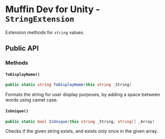 # Muffin Dev for Unity - `StringExtension`

Extension methods for `string` values.

## Public API

### Methods

#### `ToDisplayName()`

```cs
public static string ToDisplayName(this string _String)
```

Formats the string for user display purposes, by adding a space between words using camel case.

#### `IsUnique()`

```cs
public static bool IsUnique(this string _String, string[] _Array)
```

Checks if the given string exists, and exists only once in the given array.